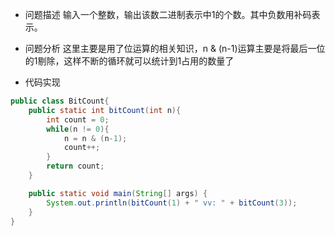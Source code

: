 - 问题描述
  输入一个整数，输出该数二进制表示中1的个数。其中负数用补码表示。
- 问题分析
  这里主要是用了位运算的相关知识，n & (n-1)运算主要是将最后一位的1剔除，这样不断的循环就可以统计到1占用的数量了

- 代码实现
```java
public class BitCount{
	public static int bitCount(int n){
		int count = 0;
		while(n != 0){
			n = n & (n-1);
			count++;
		}
		return count;
	}

	public static void main(String[] args) {
		System.out.println(bitCount(1) + " vv: " + bitCount(3));
	}
}
```